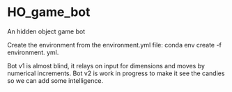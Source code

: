 # HO_game_bot
An hidden object game bot

Create the environment from the environment.yml file:	conda env create -f environment. yml. 

Bot v1 is almost blind, it relays on input for dimensions and moves by numerical increments.
Bot v2 is work in progress to make it see the candies so we can add some intelligence.
